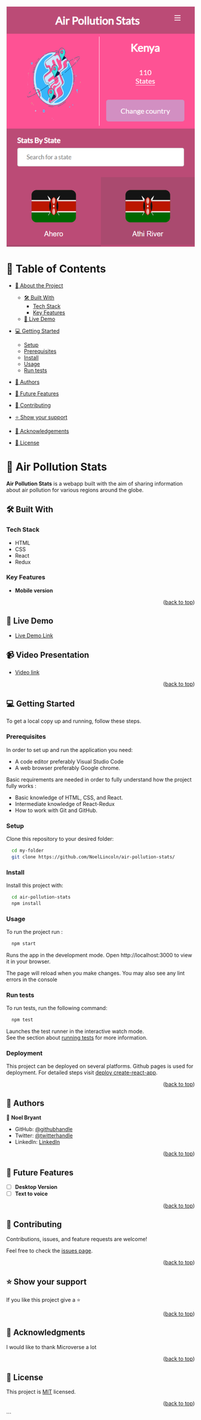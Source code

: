 <a name="readme-top"></a>

<img src="./public/logo.PNG">

<!-- TABLE OF CONTENTS -->

# 📗 Table of Contents

- [📖 About the Project](#about-project)

  - [🛠 Built With](#built-with)
    - [Tech Stack](#tech-stack)
    - [Key Features](#key-features)
  - [🚀 Live Demo](#live-demo)

- [💻 Getting Started](#getting-started)
  - [Setup](#setup)
  - [Prerequisites](#prerequisites)
  - [Install](#install)
  - [Usage](#usage)
  - [Run tests](#run-tests)
- [👥 Authors](#authors)
- [🔭 Future Features](#future-features)
- [🤝 Contributing](#contributing)
- [⭐️ Show your support](#support)
- [🙏 Acknowledgements](#acknowledgements)
- [📝 License](#license)

<!-- PROJECT DESCRIPTION -->

# 📖 Air Pollution Stats <a name="about-project"></a>

**Air Pollution Stats** is a webapp built with the aim of sharing information about air pollution for various regions around the globe.

## 🛠 Built With <a name="built-with"></a>

### Tech Stack <a name="tech-stack"></a>

  <ul>
    <li>
      HTML <br>   
    </li>
    <li>CSS
    </li>
    <li>React
    </li>
    <li>Redux
    </li>
  </ul>

<!-- Features -->

### Key Features <a name="key-features"></a>

- **Mobile version**

<p align="right">(<a href="#readme-top">back to top</a>)</p>

<!-- LIVE DEMO -->

## 🚀 Live Demo <a name="live-demo"></a>

- [Live Demo Link](https://air-pollution-stats.onrender.com/)


## 📹  Video Presentation <a name="live-demo"></a>

- [Video link](https://www.loom.com/share/d116f09749be4a0cbee5227913684155)

<p align="right">(<a href="#readme-top">back to top</a>)</p>

<!-- GETTING STARTED -->

## 💻 Getting Started <a name="getting-started"></a>

To get a local copy up and running, follow these steps.

### Prerequisites

In order to set up and run the application you need:

- A code editor preferably Visual Studio Code
- A web browser preferably Google chrome.

Basic requirements are needed in order to fully understand how the project fully works :

- Basic knowledge of HTML, CSS, and React.
- Intermediate knowledge of React-Redux
- How to work with Git and GitHub.

### Setup

Clone this repository to your desired folder:

```sh
  cd my-folder
  git clone https://github.com/NoelLincoln/air-pollution-stats/
```

### Install

Install this project with:

```sh
  cd air-pollution-stats
  npm install
```

### Usage

To run the project run :

```sh
  npm start
```

Runs the app in the development mode.
Open http://localhost:3000 to view it in your browser.

The page will reload when you make changes.
You may also see any lint errors in the console

### Run tests

To run tests, run the following command:

```sh
  npm test
```

Launches the test runner in the interactive watch mode.\
See the section about [running tests](https://facebook.github.io/create-react-app/docs/running-tests) for more information.

### Deployment

This project can be deployed on several platforms. Github pages is used for deployment. For detailed steps visit [deploy create-react-app](https://create-react-app.dev/docs/deployment/#github-pages).

<p align="right">(<a href="#readme-top">back to top</a>)</p>
<!-- AUTHORS -->

## 👥 Authors <a name="authors"></a>

👤 **Noel Bryant**

- GitHub: [@githubhandle](https://github.com/NoelLincoln)
- Twitter: [@twitterhandle](https://twitter.com/NoelLincoln)
- LinkedIn: [LinkedIn](https://www.linkedin.com/in/noel-bryant/)

<p align="right">(<a href="#readme-top">back to top</a>)</p>

<!-- FUTURE FEATURES -->

## 🔭 Future Features <a name="future-features"></a>

- [ ] **Desktop Version**
- [ ] **Text to voice**

<p align="right">(<a href="#readme-top">back to top</a>)</p>

<!-- CONTRIBUTING -->

## 🤝 Contributing <a name="contributing"></a>

Contributions, issues, and feature requests are welcome!

Feel free to check the [issues page](https://github.com/NoelLincoln/air-pollution-stats/issues).

<p align="right">(<a href="#readme-top">back to top</a>)</p>

<!-- SUPPORT -->

## ⭐️ Show your support <a name="support"></a>

If you like this project give a ⭐️

<p align="right">(<a href="#readme-top">back to top</a>)</p>

<!-- ACKNOWLEDGEMENTS -->

## 🙏 Acknowledgments <a name="acknowledgements"></a>

I would like to thank Microverse a lot

<p align="right">(<a href="#readme-top">back to top</a>)</p>

<!-- LICENSE -->

## 📝 License <a name="license"></a>

This project is [MIT](./LICENSE) licensed.

<p align="right">(<a href="#readme-top">back to top</a>)</p>
```
